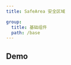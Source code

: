 ```yaml
---
title: SafeArea 安全区域

group:
  title: 基础组件
  path: /base
---
```


## Demo

<code src="./demos/index.tsx"></code>
